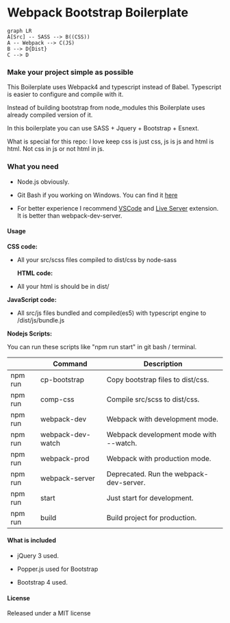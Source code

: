 # Webpack Bootstrap Boilerplate

```mermaid
graph LR
A[Src] -- SASS --> B((CSS))
A -- Webpack --> C(JS)
B --> D{Dist}
C --> D
```

### Make your project simple as possible

This Boilerplate uses Webpack4 and typescript instead of Babel. Typescript is easier to configure and compile with it.

Instead of building bootstrap from node_modules this Boilerplate uses already compiled version of it.

In this boilerplate you can use SASS + Jquery + Bootstrap + Esnext.

What is special for this repo: I love keep css is just css, js is js and html is html. Not css in js or not html in js.

### What you need

- Node.js obviously.

- Git Bash if you working on Windows. You can find it [here](https://git-scm.com/downloads)

- For better experience I recommend [VSCode](https://code.visualstudio.com) and [Live Server](https://marketplace.visualstudio.com/items?itemName=ritwickdey.LiveServer) extension. It is better than webpack-dev-server.
  
#### Usage

**CSS code:**

- All your src/scss files compiled to dist/css by node-sass

  **HTML code:**

- All your html is should be in dist/
  
**JavaScript code:**

- All src/js files bundled and compiled(es5) with typescript engine to /dist/js/bundle.js

 **Nodejs Scripts:**
  
You can run these scripts like "npm run start" in git bash / terminal.

|                |Command                        |Description                              |
|----------------|-------------------------------|-----------------------------------------|
|npm run         |cp-bootstrap                   |Copy bootstrap files to dist/css.        |
|npm run         |comp-css                       |Compile src/scss to dist/css.            |
|npm run         |webpack-dev                    |Webpack with development mode.           |
|npm run         |webpack-dev-watch              |Webpack development mode with --watch.   |
|npm run         |webpack-prod                   |Webpack with production mode.            |
|npm run         |webpack-server                 |Deprecated. Run the webpack-dev-server.  |
|npm run         |start                          |Just start for development.              |
|npm run         |build                          |Build project for production.            |

#### What is included
  
- jQuery 3 used.

- Popper.js used for Bootstrap

- Bootstrap 4 used.

#### License

Released under a MIT license